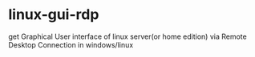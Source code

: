 # linux-gui-rdp
get Graphical User interface of linux server(or home edition) via Remote Desktop Connection in windows/linux
